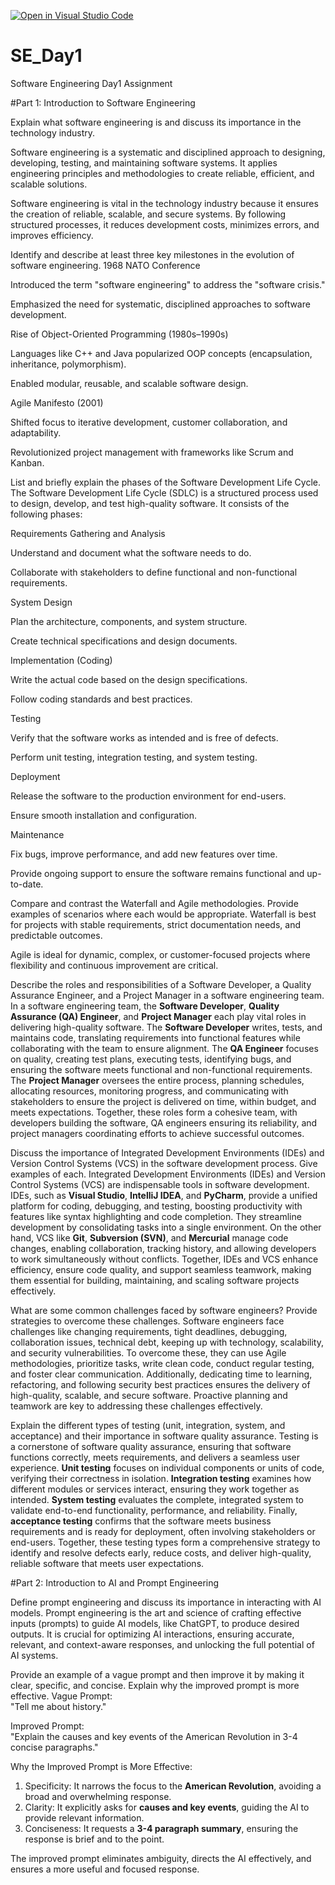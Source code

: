 [![Open in Visual Studio Code](https://classroom.github.com/assets/open-in-vscode-2e0aaae1b6195c2367325f4f02e2d04e9abb55f0b24a779b69b11b9e10269abc.svg)](https://classroom.github.com/online_ide?assignment_repo_id=18403305&assignment_repo_type=AssignmentRepo)
# SE_Day1
Software Engineering Day1 Assignment

#Part 1: Introduction to Software Engineering

Explain what software engineering is and discuss its importance in the technology industry.

Software engineering is a systematic and disciplined approach to designing, developing, testing, and maintaining software systems. It applies engineering principles and methodologies to create reliable, efficient, and scalable solutions.

Software engineering is vital in the technology industry because it ensures the creation of reliable, scalable, and secure systems. By following structured processes, it reduces development costs, minimizes errors, and improves efficiency.



Identify and describe at least three key milestones in the evolution of software engineering.
1968 NATO Conference

Introduced the term "software engineering" to address the "software crisis."

Emphasized the need for systematic, disciplined approaches to software development.

Rise of Object-Oriented Programming (1980s–1990s)

Languages like C++ and Java popularized OOP concepts (encapsulation, inheritance, polymorphism).

Enabled modular, reusable, and scalable software design.

Agile Manifesto (2001)

Shifted focus to iterative development, customer collaboration, and adaptability.

Revolutionized project management with frameworks like Scrum and Kanban.


List and briefly explain the phases of the Software Development Life Cycle.
The Software Development Life Cycle (SDLC) is a structured process used to design, develop, and test high-quality software. It consists of the following phases:

Requirements Gathering and Analysis

Understand and document what the software needs to do.

Collaborate with stakeholders to define functional and non-functional requirements.

System Design

Plan the architecture, components, and system structure.

Create technical specifications and design documents.

Implementation (Coding)

Write the actual code based on the design specifications.

Follow coding standards and best practices.

Testing

Verify that the software works as intended and is free of defects.

Perform unit testing, integration testing, and system testing.

Deployment

Release the software to the production environment for end-users.

Ensure smooth installation and configuration.

Maintenance

Fix bugs, improve performance, and add new features over time.

Provide ongoing support to ensure the software remains functional and up-to-date.


Compare and contrast the Waterfall and Agile methodologies. Provide examples of scenarios where each would be appropriate.
Waterfall is best for projects with stable requirements, strict documentation needs, and predictable outcomes.

Agile is ideal for dynamic, complex, or customer-focused projects where flexibility and continuous improvement are critical.


Describe the roles and responsibilities of a Software Developer, a Quality Assurance Engineer, and a Project Manager in a software engineering team.
In a software engineering team, the **Software Developer**, **Quality Assurance (QA) Engineer**, and **Project Manager** each play vital roles in delivering high-quality software. The **Software Developer** writes, tests, and maintains code, translating requirements into functional features while collaborating with the team to ensure alignment. The **QA Engineer** focuses on quality, creating test plans, executing tests, identifying bugs, and ensuring the software meets functional and non-functional requirements. The **Project Manager** oversees the entire process, planning schedules, allocating resources, monitoring progress, and communicating with stakeholders to ensure the project is delivered on time, within budget, and meets expectations. Together, these roles form a cohesive team, with developers building the software, QA engineers ensuring its reliability, and project managers coordinating efforts to achieve successful outcomes.

Discuss the importance of Integrated Development Environments (IDEs) and Version Control Systems (VCS) in the software development process. Give examples of each.
Integrated Development Environments (IDEs) and Version Control Systems (VCS) are indispensable tools in software development. IDEs, such as **Visual Studio**, **IntelliJ IDEA**, and **PyCharm**, provide a unified platform for coding, debugging, and testing, boosting productivity with features like syntax highlighting and code completion. They streamline development by consolidating tasks into a single environment. On the other hand, VCS like **Git**, **Subversion (SVN)**, and **Mercurial** manage code changes, enabling collaboration, tracking history, and allowing developers to work simultaneously without conflicts. Together, IDEs and VCS enhance efficiency, ensure code quality, and support seamless teamwork, making them essential for building, maintaining, and scaling software projects effectively.


What are some common challenges faced by software engineers? Provide strategies to overcome these challenges.
Software engineers face challenges like changing requirements, tight deadlines, debugging, collaboration issues, technical debt, keeping up with technology, scalability, and security vulnerabilities. To overcome these, they can use Agile methodologies, prioritize tasks, write clean code, conduct regular testing, and foster clear communication. Additionally, dedicating time to learning, refactoring, and following security best practices ensures the delivery of high-quality, scalable, and secure software. Proactive planning and teamwork are key to addressing these challenges effectively.


Explain the different types of testing (unit, integration, system, and acceptance) and their importance in software quality assurance.
Testing is a cornerstone of software quality assurance, ensuring that software functions correctly, meets requirements, and delivers a seamless user experience. **Unit testing** focuses on individual components or units of code, verifying their correctness in isolation. **Integration testing** examines how different modules or services interact, ensuring they work together as intended. **System testing** evaluates the complete, integrated system to validate end-to-end functionality, performance, and reliability. Finally, **acceptance testing** confirms that the software meets business requirements and is ready for deployment, often involving stakeholders or end-users. Together, these testing types form a comprehensive strategy to identify and resolve defects early, reduce costs, and deliver high-quality, reliable software that meets user expectations.


#Part 2: Introduction to AI and Prompt Engineering


Define prompt engineering and discuss its importance in interacting with AI models.
Prompt engineering is the art and science of crafting effective inputs (prompts) to guide AI models, like ChatGPT, to produce desired outputs. It is crucial for optimizing AI interactions, ensuring accurate, relevant, and context-aware responses, and unlocking the full potential of AI systems.


Provide an example of a vague prompt and then improve it by making it clear, specific, and concise. Explain why the improved prompt is more effective.
Vague Prompt:  
"Tell me about history."

Improved Prompt:  
"Explain the causes and key events of the American Revolution in 3-4 concise paragraphs."

Why the Improved Prompt is More Effective:  
1. Specificity: It narrows the focus to the **American Revolution**, avoiding a broad and overwhelming response.  
2. Clarity: It explicitly asks for **causes and key events**, guiding the AI to provide relevant information.  
3. Conciseness: It requests a **3-4 paragraph summary**, ensuring the response is brief and to the point.  

The improved prompt eliminates ambiguity, directs the AI effectively, and ensures a more useful and focused response.

